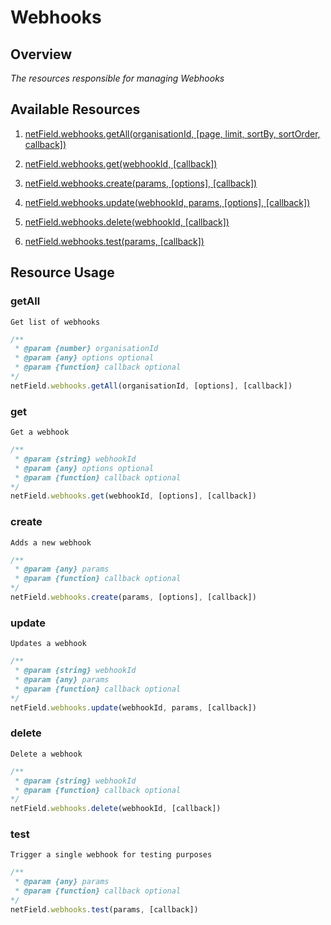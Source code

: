 # Webhooks

## Overview
*The resources responsible for managing Webhooks*

## Available Resources

1. [netField.webhooks.getAll(organisationId, [page, limit, sortBy, sortOrder, callback])](#getAll)

2. [netField.webhooks.get(webhookId, [callback])](#get)

3. [netField.webhooks.create(params, [options], [callback])](#create)

4. [netField.webhooks.update(webhookId, params, [options], [callback])](#update)

5. [netField.webhooks.delete(webhookId, [callback])](#delete)

6. [netField.webhooks.test(params, [callback])](#test)

## Resource Usage

### getAll

    Get list of webhooks

```javascript
/**
 * @param {number} organisationId
 * @param {any} options optional
 * @param {function} callback optional
*/
netField.webhooks.getAll(organisationId, [options], [callback])
```

### get

    Get a webhook

```javascript
/**
 * @param {string} webhookId
 * @param {any} options optional
 * @param {function} callback optional
*/
netField.webhooks.get(webhookId, [options], [callback])
```

### create

    Adds a new webhook

```javascript
/**
 * @param {any} params
 * @param {function} callback optional
*/
netField.webhooks.create(params, [options], [callback])
```

### update

    Updates a webhook

```javascript
/**
 * @param {string} webhookId
 * @param {any} params
 * @param {function} callback optional
*/
netField.webhooks.update(webhookId, params, [callback])
```

### delete

    Delete a webhook

```javascript
/**
 * @param {string} webhookId
 * @param {function} callback optional
*/
netField.webhooks.delete(webhookId, [callback])
```

### test

    Trigger a single webhook for testing purposes 

```javascript
/**
 * @param {any} params
 * @param {function} callback optional
*/
netField.webhooks.test(params, [callback])
```
